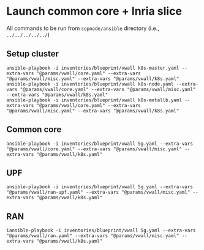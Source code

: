 # Launch common core + Inria slice

All commands to be run from `sopnode/ansible` directory (i.e., `../../../../../`)

## Setup cluster

```
ansible-playbook -i inventories/blueprint/vwall k8s-master.yaml --extra-vars "@params/vwall/core.yaml" --extra-vars "@params/vwall/misc.yaml" --extra-vars "@params/vwall/k8s.yaml"
ansible-playbook -i inventories/blueprint/vwall k8s-node.yaml --extra-vars "@params/vwall/core.yaml" --extra-vars "@params/vwall/misc.yaml" --extra-vars "@params/vwall/k8s.yaml"
ansible-playbook -i inventories/blueprint/vwall k8s-metallb.yaml --extra-vars "@params/vwall/core.yaml" --extra-vars "@params/vwall/misc.yaml" --extra-vars "@params/vwall/k8s.yaml"
```

## Common core

```
ansible-playbook -i inventories/blueprint/vwall 5g.yaml --extra-vars "@params/vwall/core.yaml" --extra-vars "@params/vwall/misc.yaml" --extra-vars "@params/vwall/k8s.yaml"
```

## UPF
```
ansible-playbook -i inventories/blueprint/vwall 5g.yaml --extra-vars "@params/vwall/ran-upf.yaml" --extra-vars "@params/vwall/misc.yaml" --extra-vars "@params/vwall/k8s.yaml" 
```

## RAN

```
iansible-playbook -i inventories/blueprint/vwall 5g.yaml --extra-vars "@params/vwall/ran.yaml" --extra-vars "@params/vwall/misc.yaml" --extra-vars "@params/vwall/k8s.yaml"
```
